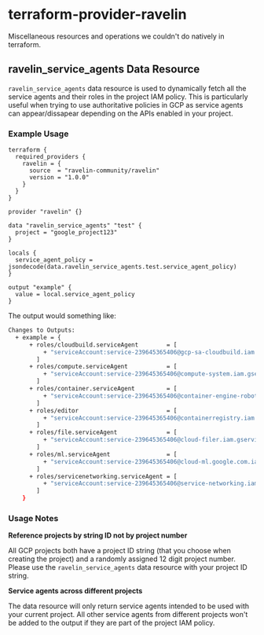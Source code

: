 # terraform-provider-ravelin

Miscellaneous resources and operations we couldn't do natively in terraform.

## ravelin_service_agents Data Resource

`ravelin_service_agents` data resource is used to dynamically fetch all the service agents and their roles in the project IAM policy. This is particularly useful when trying to use authoritative policies in GCP as service agents can appear/dissapear depending on the APIs enabled in your project. 

### Example Usage

```hcl
terraform {
  required_providers {
    ravelin = {
      source  = "ravelin-community/ravelin"
      version = "1.0.0"
    }
  }
}

provider "ravelin" {}

data "ravelin_service_agents" "test" {
  project = "google_project123"
}

locals {
  service_agent_policy = jsondecode(data.ravelin_service_agents.test.service_agent_policy)
}

output "example" {
  value = local.service_agent_policy
}

```

The output would something like:

```sh
Changes to Outputs:
  + example = {
      + roles/cloudbuild.serviceAgent        = [
          + "serviceAccount:service-239645365406@gcp-sa-cloudbuild.iam.gserviceaccount.com",
        ]
      + roles/compute.serviceAgent           = [
          + "serviceAccount:service-239645365406@compute-system.iam.gserviceaccount.com",
        ]
      + roles/container.serviceAgent         = [
          + "serviceAccount:service-239645365406@container-engine-robot.iam.gserviceaccount.com",
        ]
      + roles/editor                         = [
          + "serviceAccount:service-239645365406@containerregistry.iam.gserviceaccount.com",
        ]
      + roles/file.serviceAgent              = [
          + "serviceAccount:service-239645365406@cloud-filer.iam.gserviceaccount.com",
        ]
      + roles/ml.serviceAgent                = [
          + "serviceAccount:service-239645365406@cloud-ml.google.com.iam.gserviceaccount.com",
        ]
      + roles/servicenetworking.serviceAgent = [
          + "serviceAccount:service-239645365406@service-networking.iam.gserviceaccount.com",
        ]
    }
```

### Usage Notes

**Reference projects by string ID not by project number**

All GCP projects both have a project ID string (that you choose when creating the project) and a randomly assigned 12 digit project number. Please use the `ravelin_service_agents` data resource with your project ID string.

**Service agents across different projects**

The data resource will only return service agents intended to be used with your current project. All other service agents from different projects won't be added to the output if they are part of the project IAM policy.